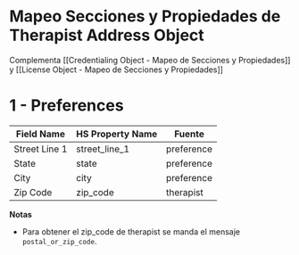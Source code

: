 # Mapeo Secciones y Propiedades de Therapist Address Object

Complementa [[Credentialing Object - Mapeo de Secciones y Propiedades]] y [[License Object - Mapeo de Secciones y Propiedades]]

# 1 - Preferences

| Field Name    | HS Property Name | Fuente     |
|---------------|------------------|------------|
| Street Line 1 | street_line_1    | preference |
| State         | state            | preference |
| City          | city             | preference |
| Zip Code      | zip_code         | therapist  |

**Notas**

- Para obtener el zip_code de therapist se manda el mensaje `postal_or_zip_code`.